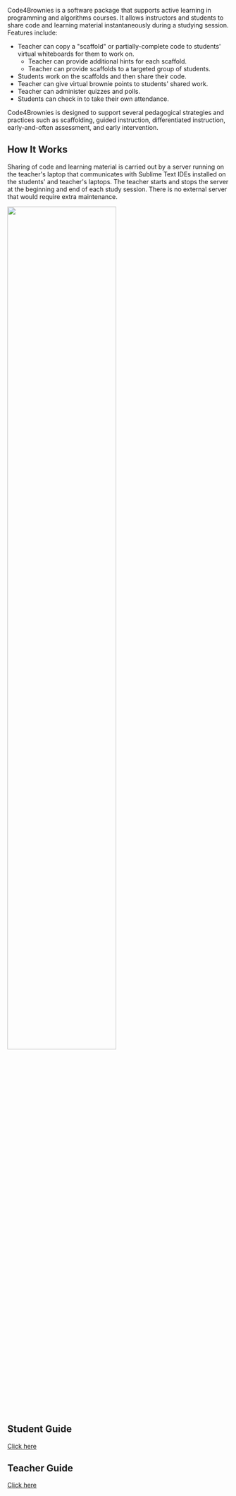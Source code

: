Code4Brownies is a software package that supports active learning in programming and algorithms courses.  It allows instructors and students to share code and learning material instantaneously during a studying session.  Features include:

- Teacher can copy a "scaffold" or partially-complete code to students' virtual whiteboards for them to work on.
  - Teacher can provide additional hints for each scaffold.
  - Teacher can provide scaffolds to a targeted group of students.
- Students work on the scaffolds and then share their code.
- Teacher can give virtual brownie points to students' shared work.
- Teacher can administer quizzes and polls.
- Students can check in to take their own attendance.

Code4Brownies is designed to support several pedagogical strategies and practices such as scaffolding, guided instruction, differentiated instruction, early-and-often assessment, and early intervention.

## How It Works

Sharing of code and learning material is carried out by a server running on the teacher's laptop that communicates with Sublime Text IDEs installed on the students' and teacher's laptops.  The teacher starts and stops the server at the beginning and end of each study session.  There is no external server that would require extra maintenance.

<img src="diagram.png" width=70% align="middle">

## Student Guide

[Click here](STUDENT.md)

## Teacher Guide

[Click here](TEACHER.md)





